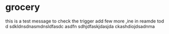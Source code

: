 # grocery
this is a test message to check the trigger
add few more ,ine in reamde tod d sdkldnsdnasmdnsldfasdc asdfn 
sdhjdfaskjdasjda ckashdiojdsadnma

